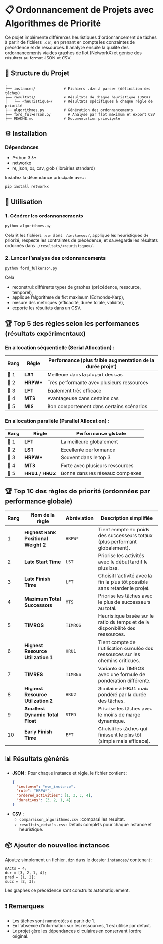 # 📋 Ordonnancement de Projets avec Algorithmes de Priorité

Ce projet implémente différentes heuristiques d'ordonnancement de tâches à partir de fichiers `.dzn`, en prenant en compte les contraintes de précédence et de ressources. Il analyse ensuite la qualité des ordonnancements via des graphes de flot (NetworkX) et génère des résultats au format JSON et CSV.

## 📁 Structure du Projet

```
.
├── instances/             # Fichiers .dzn à parser (définition des tâches)
├── resultats/             # Résultats de chaque heuristique (JSON)
│   └── <heuristique>/     # Résultats spécifiques à chaque règle de priorité
├── algorithmes.py         # Génération des ordonnancements
├── ford_fulkerson.py        # Analyse par flot maximum et export CSV
├── README.md              # Documentation principale
```

## ⚙️ Installation

### Dépendances

- Python 3.8+
- networkx
- re, json, os, csv, glob (librairies standard)

Installez la dépendance principale avec :
```bash
pip install networkx
```

## 🚀 Utilisation

### 1. Générer les ordonnancements

```bash
python algorithmes.py
```
Cela lit les fichiers `.dzn` dans `./instances/`, applique les heuristiques de priorité, respecte les contraintes de précédence, et sauvegarde les résultats ordonnés dans `./resultats/<heuristique>/`.

### 2. Lancer l’analyse des ordonnancements

```bash
python ford_fulkerson.py
```
Cela :
- reconstruit différents types de graphes (précédence, ressource, temporel),
- applique l’algorithme de flot maximum (Edmonds-Karp),
- mesure des métriques (efficacité, durée totale, validité),
- exporte les résultats dans un CSV.


## 🏆 Top 5 des règles selon les performances (résultats expérimentaux)

### En allocation séquentielle (Serial Allocation) :

| Rang  | Règle      | Performance (plus faible augmentation de la durée projet) |
|-------|------------|----------------------------------------------------------|
| 🥇 1  | **LST**    | Meilleure dans la plupart des cas                        |
| 🥈 2  | **HRPW\*** | Très performante avec plusieurs ressources               |
| 🥉 3  | **LFT**    | Également très efficace                                  |
| 🏅 4  | **MTS**    | Avantageuse dans certains cas                            |
| 🏅 5  | **MIS**    | Bon comportement dans certains scénarios                 |

### En allocation parallèle (Parallel Allocation) :

| Rang  | Règle             | Performance globale                  |
|-------|-------------------|--------------------------------------|
| 🥇 1  | **LFT**           | La meilleure globalement             |
| 🥈 2  | **LST**           | Excellente performance               |
| 🥉 3  | **HRPW\***        | Souvent dans le top 3                |
| 🏅 4  | **MTS**           | Forte avec plusieurs ressources      |
| 🏅 5  | **HRU1 / HRU2**   | Bonne dans les réseaux complexes     |




## 🏆 Top 10 des règles de priorité (ordonnées par performance globale)


|  Rang | Nom de la règle                      | Abréviation | Description simplifiée                                                          |
| ------- | ------------------------------------ | ----------- | ------------------------------------------------------------------------------- |
| 1     | **Highest Rank Positional Weight 2** | `HRPW*`     | Tient compte du poids des successeurs totaux (plus performant globalement).     |
| 2    | **Late Start Time**                  | `LST`       | Priorise les activités avec le début tardif le plus bas.                        |
| 3     | **Late Finish Time**                 | `LFT`       | Choisit l'activité avec la fin la plus tôt possible sans retarder le projet.    |
| 4     | **Maximum Total Successors**         | `MTS`       | Priorise les tâches avec le plus de successeurs au total.                       |
| 5     | **TIMROS**                           | `TIMROS`    | Heuristique basée sur le ratio du temps et de la disponibilité des ressources.  |
| 6     | **Highest Resource Utilization 1**   | `HRU1`      | Tient compte de l'utilisation cumulée des ressources sur les chemins critiques. |
| 7     | **TIMRES**                           | `TIMRES`    | Variante de TIMROS avec une formule de pondération différente.                  |
| 8     | **Highest Resource Utilization 2**   | `HRU2`      | Similaire à HRU1 mais pondéré par la durée des tâches.                          |
| 9     | **Smallest Dynamic Total Float**     | `STFD`      | Priorise les tâches avec le moins de marge dynamique.                           |
| 10      | **Early Finish Time**                | `EFT`       | Choisit les tâches qui finissent le plus tôt (simple mais efficace).            |
## 📊 Résultats générés

- **JSON** : Pour chaque instance et règle, le fichier contient :
  ```json
  {
    "instance": "nom_instance",
    "rule": "HRPW*",
    "ordered_activities": [1, 3, 2, 4],
    "durations": [3, 2, 1, 4]
  }
  ```
- **CSV** :
  - `comparaison_algorithmes.csv` : comparai les resultat.
  - `resultats_details.csv` : Détails complets pour chaque instance et heuristique.

## 📦 Ajouter de nouvelles instances

Ajoutez simplement un fichier `.dzn` dans le dossier `instances/` contenant :
```dzn
nActs = 4;
dur = [3, 2, 1, 4];
pred = [1, 2];
succ = [2, 3];
```
Les graphes de précédence sont construits automatiquement.

## ❗ Remarques

- Les tâches sont numérotées à partir de 1.
- En l'absence d'information sur les ressources, 1 est utilisé par défaut.
- Le projet gère les dépendances circulaires en conservant l'ordre original.


